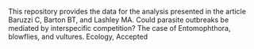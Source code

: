 This repository provides the data for the analysis presented in the article Baruzzi C, Barton BT, and Lashley MA. 
Could parasite outbreaks be mediated by interspecific competition? The case of Entomophthora, blowflies, and vultures. Ecology, Accepted
